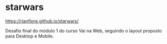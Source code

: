 # starwars
https://rianfiore.github.io/starwars/

Desafio final do módulo 1 do curso Vai na Web, seguindo o layout proposto para Desktop e Mobile.
